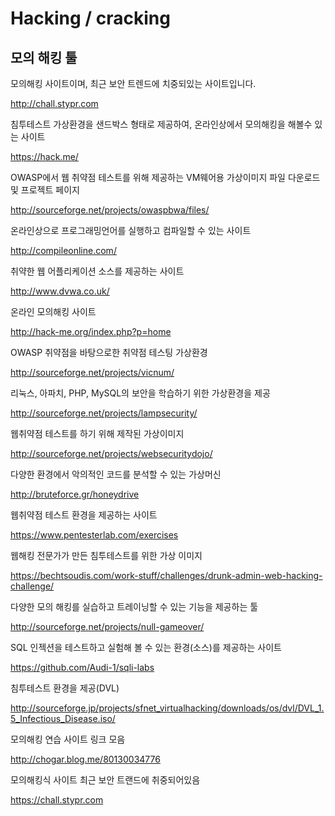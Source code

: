 # Hacking / cracking

## 모의 해킹 툴

모의해킹 사이트이며, 최근 보안 트렌드에 치중되있는 사이트입니다.

http://chall.stypr.com 



침투테스트 가상환경을 샌드박스 형태로 제공하여, 온라인상에서 모의해킹을 해볼수 있는 사이트

https://hack.me/

 

OWASP에서 웹 취약점 테스트를 위해 제공하는 VM웨어용 가상이미지 파일 다운로드 및 프로젝트 페이지

http://sourceforge.net/projects/owaspbwa/files/

 

온라인상으로 프로그래밍언어를 실행하고 컴파일할 수 있는 사이트

http://compileonline.com/

 

취약한 웹 어플리케이션 소스를 제공하는 사이트

http://www.dvwa.co.uk/

 

온라인 모의해킹 사이트

http://hack-me.org/index.php?p=home

 

OWASP 취약점을 바탕으로한 취약점 테스팅 가상환경

http://sourceforge.net/projects/vicnum/

 

리눅스, 아파치, PHP, MySQL의 보안을 학습하기 위한 가상환경을 제공

http://sourceforge.net/projects/lampsecurity/

 

웹취약점 테스트를 하기 위해 제작된 가상이미지

http://sourceforge.net/projects/websecuritydojo/

 

다양한 환경에서 악의적인 코드를 분석할 수 있는 가상머신

http://bruteforce.gr/honeydrive

 

웹취약점 테스트 환경을 제공하는 사이트

https://www.pentesterlab.com/exercises

 

웹해킹 전문가가 만든 침투테스트를 위한 가상 이미지

https://bechtsoudis.com/work-stuff/challenges/drunk-admin-web-hacking-challenge/

 

다양한 모의 해킹를 실습하고 트레이닝할 수 있는 기능을 제공하는 툴

http://sourceforge.net/projects/null-gameover/

 

SQL 인젝션을 테스트하고 실험해 볼 수 있는 환경(소스)를 제공하는 사이트

https://github.com/Audi-1/sqli-labs

 

침투테스트 환경을 제공(DVL)

http://sourceforge.jp/projects/sfnet_virtualhacking/downloads/os/dvl/DVL_1.5_Infectious_Disease.iso/

 

모의해킹 연습 사이트 링크 모음

http://chogar.blog.me/80130034776



모의해킹식 사이트 최근 보안 트랜드에 취중되어있음

https://chall.stypr.com
